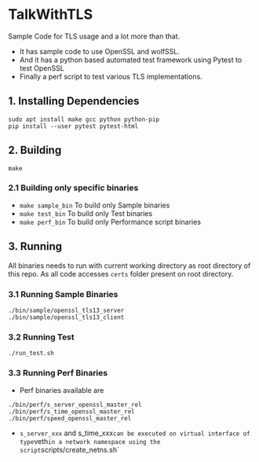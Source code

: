 # TalkWithTLS
Sample Code for TLS usage and a lot more than that.
- It has sample code to use OpenSSL and wolfSSL.
- And it has a python based automated test framework using Pytest to test OpenSSL
- Finally a perf script to test various TLS implementations.

## 1. Installing Dependencies
```
sudo apt install make gcc python python-pip
pip install --user pytest pytest-html
```

## 2. Building
```
make
```

### 2.1 Building only specific binaries
- `make sample_bin` To build only Sample binaries
- `make test_bin` To build only Test binaries
- `make perf_bin` To build only Performance script binaries

## 3. Running
All binaries needs to run with current working directory as root directory of this repo. As all
code accesses `certs` folder present on root directory.

### 3.1 Running Sample Binaries
```
./bin/sample/openssl_tls13_server
./bin/sample/openssl_tls13_client
```

### 3.2 Running Test
```
./run_test.sh
```

### 3.3 Running Perf Binaries
- Perf binaries available are
```
./bin/perf/s_server_openssl_master_rel
./bin/perf/s_time_openssl_master_rel
./bin/perf/speed_openssl_master_rel
```
- `s_server_xxx` and s_time_xxx` can be executed on virtual interface of type `veth` in a
network namespace using the script `scripts/create_netns.sh`

